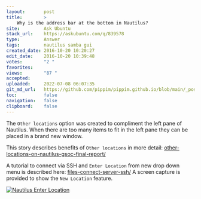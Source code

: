 ```yaml
---
layout:       post
title:        >
    Why is the address bar at the bottom in Nautilus?
site:         Ask Ubuntu
stack_url:    https://askubuntu.com/q/839578
type:         Answer
tags:         nautilus samba gui
created_date: 2016-10-20 10:20:27
edit_date:    2016-10-20 10:39:48
votes:        "2 "
favorites:    
views:        "87 "
accepted:     
uploaded:     2022-07-08 06:07:35
git_md_url:   https://github.com/pippim/pippim.github.io/blob/main/_posts/2016/2016-10-20-Why-is-the-address-bar-at-the-bottom-in-Nautilus_.md
toc:          false
navigation:   false
clipboard:    false
---
```


The `Other locations` option was created to compliment the left pane of Nautilus. When there are too many items to fit in the left pane they can be placed in a brand new window.

This story describes benefits of `Other locations` in more detail: [other-locations-on-nautilus-gsoc-final-report/][1]

A tutorial to connect via SSH and `Enter Location` from new drop down menu is described here: [files-connect-server-ssh/][3] A screen capture is provided to show the `New Location` feature.

[![Nautilus Enter Location][4]][4]


  [1]: https://feaneron.com/2015/08/21/other-locations-on-nautilus-gsoc-final-report/
  [2]: https://help.gnome.org/users/gnome-help/unstable/nautilus-connect.html.en
  [3]: https://fedoramagazine.org/files-connect-server-ssh/
  [4]: https://i.stack.imgur.com/qwaZs.png
